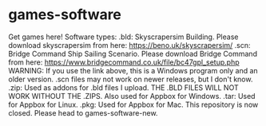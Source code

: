 # games-software
Get games here!
Software types:
.bld: Skyscrapersim Building. Please download skyscrapersim from here:
https://beno.uk/skyscrapersim/
.scn: Bridge Command Ship Sailing Scenario. Please download Bridge Command from here:
https://www.bridgecommand.co.uk/file/bc47gpl_setup.php 
WARNING: If you use the link above, this is a Windows program only and an older version.
.scn files may not work on newer releases, but I don't know.
.zip: Used as addons for .bld files I upload. THE .BLD FILES WILL NOT WORK WITHOUT THE .ZIPS. 
Also used for Appbox for Windows.
.tar: Used for Appbox for Linux.
.pkg: Used for Appbox for Mac.
This repository is now closed. Please head to games-software-new.
